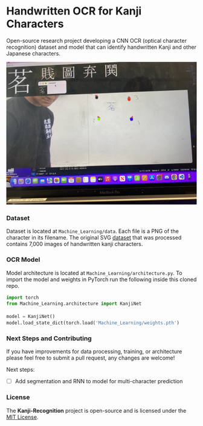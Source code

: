 # Handwritten OCR for Kanji Characters

Open-source research project developing a CNN OCR (optical character recognition) dataset and model that can identify handwritten Kanji and other Japanese characters.

![Live use](IMG_4295.JPG)


### Dataset
Dataset is located at `Machine_Learning/data`. Each file is a PNG of the character in its filename. The original SVG [dataset](https://github.com/KanjiVG/kanjivg/releases) that was processed contains 7,000 images of handwritten kanji characters.


### OCR Model

Model architecture is located at `Machine_Learning/architecture.py`. To import the model and weights in PyTorch run the following inside this cloned repo.

```python
import torch
from Machine_Learning.architecture import KanjiNet

model = KanjiNet()
model.load_state_dict(torch.load('Machine_Learning/weights.pth')
```


### Next Steps and Contributing

If you have improvements for data processing, training, or architecture please feel free to submit a pull request, any changes are welcome!

Next steps:
- [ ] Add segmentation and RNN to model for multi-character prediction

### License

The **Kanji-Recognition** project is open-source and is licensed under the [MIT License](https://github.com/Jdka1/Kanji-Recognition/blob/main/LICENSE).
